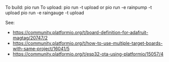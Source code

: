 To build:
 pio run
To upload:
 pio run -t upload
or
 pio run -e rainpump -t upload
 pio run -e raingauge -t upload

See:
* https://community.platformio.org/t/board-definition-for-adafruit-magtag/20747/2
* https://community.platformio.org/t/how-to-use-multiple-target-boards-with-same-project/16041/5
* https://community.platformio.org/t/esp32-ota-using-platformio/15057/4
